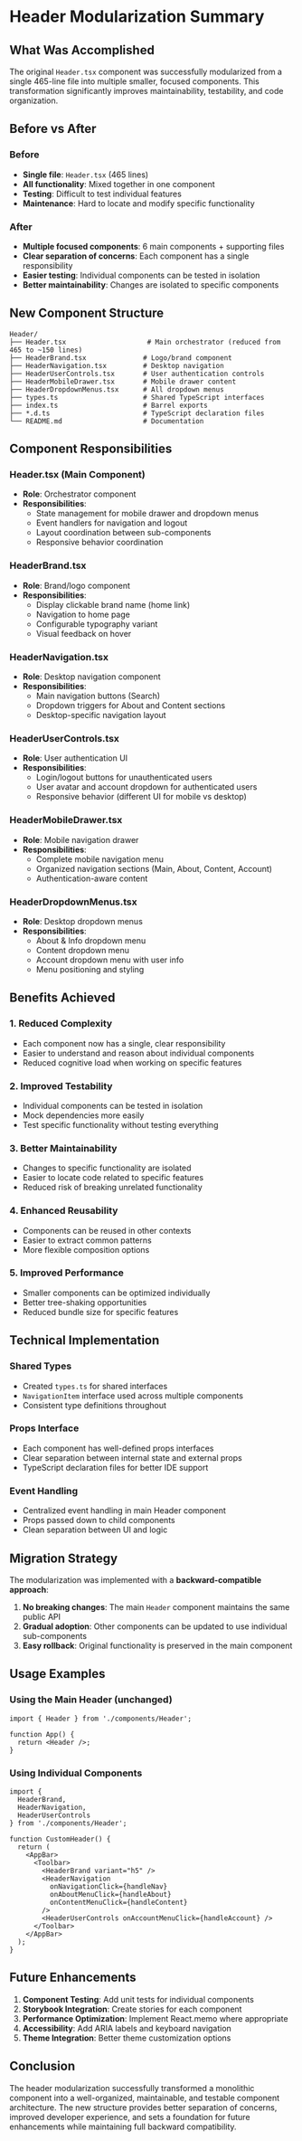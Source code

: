 # Header Modularization Summary

## What Was Accomplished

The original `Header.tsx` component was successfully modularized from a single 465-line file into multiple smaller, focused components. This transformation significantly improves maintainability, testability, and code organization.

## Before vs After

### Before
- **Single file**: `Header.tsx` (465 lines)
- **All functionality**: Mixed together in one component
- **Testing**: Difficult to test individual features
- **Maintenance**: Hard to locate and modify specific functionality

### After
- **Multiple focused components**: 6 main components + supporting files
- **Clear separation of concerns**: Each component has a single responsibility
- **Easier testing**: Individual components can be tested in isolation
- **Better maintainability**: Changes are isolated to specific components

## New Component Structure

```
Header/
├── Header.tsx                    # Main orchestrator (reduced from 465 to ~150 lines)
├── HeaderBrand.tsx              # Logo/brand component
├── HeaderNavigation.tsx         # Desktop navigation
├── HeaderUserControls.tsx       # User authentication controls
├── HeaderMobileDrawer.tsx       # Mobile drawer content
├── HeaderDropdownMenus.tsx      # All dropdown menus
├── types.ts                     # Shared TypeScript interfaces
├── index.ts                     # Barrel exports
├── *.d.ts                       # TypeScript declaration files
└── README.md                    # Documentation
```

## Component Responsibilities

### Header.tsx (Main Component)
- **Role**: Orchestrator component
- **Responsibilities**:
  - State management for mobile drawer and dropdown menus
  - Event handlers for navigation and logout
  - Layout coordination between sub-components
  - Responsive behavior coordination

### HeaderBrand.tsx
- **Role**: Brand/logo component
- **Responsibilities**:
  - Display clickable brand name (home link)
  - Navigation to home page
  - Configurable typography variant
  - Visual feedback on hover

### HeaderNavigation.tsx
- **Role**: Desktop navigation component
- **Responsibilities**:
  - Main navigation buttons (Search)
  - Dropdown triggers for About and Content sections
  - Desktop-specific navigation layout

### HeaderUserControls.tsx
- **Role**: User authentication UI
- **Responsibilities**:
  - Login/logout buttons for unauthenticated users
  - User avatar and account dropdown for authenticated users
  - Responsive behavior (different UI for mobile vs desktop)

### HeaderMobileDrawer.tsx
- **Role**: Mobile navigation drawer
- **Responsibilities**:
  - Complete mobile navigation menu
  - Organized navigation sections (Main, About, Content, Account)
  - Authentication-aware content

### HeaderDropdownMenus.tsx
- **Role**: Desktop dropdown menus
- **Responsibilities**:
  - About & Info dropdown menu
  - Content dropdown menu
  - Account dropdown menu with user info
  - Menu positioning and styling

## Benefits Achieved

### 1. **Reduced Complexity**
- Each component now has a single, clear responsibility
- Easier to understand and reason about individual components
- Reduced cognitive load when working on specific features

### 2. **Improved Testability**
- Individual components can be tested in isolation
- Mock dependencies more easily
- Test specific functionality without testing everything

### 3. **Better Maintainability**
- Changes to specific functionality are isolated
- Easier to locate code related to specific features
- Reduced risk of breaking unrelated functionality

### 4. **Enhanced Reusability**
- Components can be reused in other contexts
- Easier to extract common patterns
- More flexible composition options

### 5. **Improved Performance**
- Smaller components can be optimized individually
- Better tree-shaking opportunities
- Reduced bundle size for specific features

## Technical Implementation

### Shared Types
- Created `types.ts` for shared interfaces
- `NavigationItem` interface used across multiple components
- Consistent type definitions throughout

### Props Interface
- Each component has well-defined props interfaces
- Clear separation between internal state and external props
- TypeScript declaration files for better IDE support

### Event Handling
- Centralized event handling in main Header component
- Props passed down to child components
- Clean separation between UI and logic

## Migration Strategy

The modularization was implemented with a **backward-compatible approach**:

1. **No breaking changes**: The main `Header` component maintains the same public API
2. **Gradual adoption**: Other components can be updated to use individual sub-components
3. **Easy rollback**: Original functionality is preserved in the main component

## Usage Examples

### Using the Main Header (unchanged)
```tsx
import { Header } from './components/Header';

function App() {
  return <Header />;
}
```

### Using Individual Components
```tsx
import {
  HeaderBrand,
  HeaderNavigation,
  HeaderUserControls
} from './components/Header';

function CustomHeader() {
  return (
    <AppBar>
      <Toolbar>
        <HeaderBrand variant="h5" />
        <HeaderNavigation
          onNavigationClick={handleNav}
          onAboutMenuClick={handleAbout}
          onContentMenuClick={handleContent}
        />
        <HeaderUserControls onAccountMenuClick={handleAccount} />
      </Toolbar>
    </AppBar>
  );
}
```

## Future Enhancements

1. **Component Testing**: Add unit tests for individual components
2. **Storybook Integration**: Create stories for each component
3. **Performance Optimization**: Implement React.memo where appropriate
4. **Accessibility**: Add ARIA labels and keyboard navigation
5. **Theme Integration**: Better theme customization options

## Conclusion

The header modularization successfully transformed a monolithic component into a well-organized, maintainable, and testable component architecture. The new structure provides better separation of concerns, improved developer experience, and sets a foundation for future enhancements while maintaining full backward compatibility.
